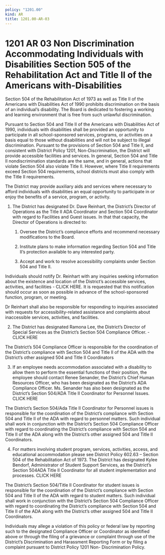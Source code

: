 ```yaml
---
policy: "1201.00"
kind: AR
title: 1201.00-AR-03
---
```


# 1201 AR 03 Non Discrimination Accommodating Individuals with Disabilities Section 505 of the Rehabilitation Act and Title II of the Americans with-Disabilities

Section 504 of the Rehabilitation Act of 1973 as well as Title II of the Americans with Disabilities Act of 1990 prohibits discrimination on the basis of an individual’s disability. The Board is dedicated to fostering a working and learning environment that is free from such unlawful discrimination.

Pursuant to Section 504 and Title II of the Americans with Disabilities Act of 1990, individuals with disabilities shall be provided an opportunity to participate in all school-sponsored services, programs, or activities on a basis equal to those without disabilities and will not be subject to illegal discrimination. Pursuant to the provisions of Section 504 and Title II, and consistent with District Policy 1201, Non-Discrimination, the District will provide accessible facilities and services. In general, Section 504 and Title II nondiscrimination standards are the same, and in general, actions that violate Section 504 also violate Title II. However, where Title II requirements exceed Section 504 requirements, school districts must also comply with the Title II requirements.

The District may provide auxiliary aids and services where necessary to afford individuals with disabilities an equal opportunity to participate in or enjoy the benefits of a service, program, or activity.

1. The District has designated Dr. Dave Reinhart, the District’s Director of Operations as the Title II ADA Coordinator and Section 504 Coordinator with regard to Facilities and Guest issues. In that that capacity, the Director of Operations is directed to:

    1. Oversee the District’s compliance efforts and recommend necessary modifications to the Board.

    2. Institute plans to make information regarding Section 504 and Title II’s protection available to any interested     party.

    3. Accept and work to resolve accessibility complaints under Section 504 and Title II.

Individuals should notify Dr. Reinhart with any inquiries seeking information about the existence and location of the District’s accessible services, activities, and facilities - CLICK HERE. It is requested that this notification should occur as soon as possible in advance of the school-sponsored function, program, or meeting.

Dr Reinhart shall also be responsible for responding to inquiries associated with requests for accessibility-related assistance and complaints about inaccessible services, activities, and facilities.

2. The District has designated Ramona Lee, the District’s Director of Special Services as the District’s Section 504 Compliance Officer. - CLICK HERE

The District’s 504 Compliance Officer is responsible for the coordination of the District’s compliance with Section 504 and Title II of the ADA with the District’s other assigned 504 and Title II Coordinators

3. If an employee needs accommodation associated with a disability to allow them to perform the essential functions of their position, the employee should contact Renee Senander, the District’s Chief Human Resources Officer, who has been designated as the District’s ADA Compliance Officer. Ms. Senander has also been designated as the District’s Section 504/ADA Title II Coordinator for Personnel Issues. CLICK HERE

The District’s Section 504/Ada Title II Coordinator for Personnel issues is responsible for the coordination of the District’s compliance with Section 504 and Title II of the ADA with regard to personnel matters. Such individual shall work in conjunction with the District’s Section 504 Compliance Officer with regard to coordinating the District’s compliance with Section 504 and Title II of the ADA along with the District’s other assigned 504 and Title II Coordinators.

4. For matters involving student program, services, activities, access, and educational accommodation please see District Policy 602.63 – Section 504 of the Rehabilitation Act of 1973. The District has designated Kylee Bendorf, Administrator of Student Support Services, as the District’s Section 504ADA Title II Coordinator for all student implementation and processes. CLICK HERE

The District’s Section 504/Title II Coordinator for student issues is responsible for the coordination of the District’s compliance with Section 504 and Title II of the ADA with regard to student matters. Such individual shall work in conjunction with the District’s Section 504 Compliance Officer with regard to coordinating the District’s compliance with Section 504 and Title II of the ADA along with the District’s other assigned 504 and Title II Coordinators.

Individuals may allege a violation of this policy or federal law by reporting such to the designated Compliance Officer or Coordinator as identified above or through the filing of a grievance or complaint through use of the District’s Discrimination and Harassment Reporting Form or by filing a complaint pursuant to District Policy 1201 Non- Discrimination Policy.
